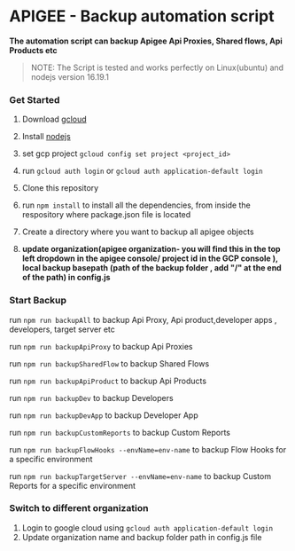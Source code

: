 # APIGEE - Backup automation script

**The automation script can backup Apigee Api Proxies, Shared flows, Api Products etc**

> NOTE: The Script is tested and works perfectly on Linux(ubuntu) and nodejs version 16.19.1

### Get Started

1. Download [gcloud](https://cloud.google.com/sdk/docs/install)

2. Install [nodejs](https://nodejs.org/)

3. set gcp project `gcloud config set project <project_id>`

4. run `gcloud auth login` or `gcloud auth application-default login`

5. Clone this repository

6. run `npm install` to install all the dependencies, from inside the respository where package.json file is located

7. Create a directory where you want to backup all apigee objects

8. **update organization(apigee organization- you will find this in the top left dropdown in the apigee console/ project id in the GCP console ), local backup basepath (path of the backup folder , add "/" at the end of the path) in config.js**

### Start Backup

run `npm run backupAll` to backup Api Proxy, Api product,developer apps , developers, target server etc

run `npm run backupApiProxy` to backup Api Proxies

run `npm run backupSharedFlow` to backup Shared Flows

run `npm run backupApiProduct` to backup Api Products

run `npm run backupDev` to backup Developers

run `npm run backupDevApp` to backup Developer App

run `npm run backupCustomReports` to backup Custom Reports

run `npm run backupFlowHooks --envName=env-name` to backup Flow Hooks for a specific environment

run `npm run backupTargetServer --envName=env-name` to backup Custom Reports for a specific environment



### Switch to different organization

1. Login to google cloud using
 `gcloud auth application-default login`
2. Update organization name and backup folder path in config.js file


